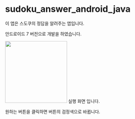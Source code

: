 # sudoku_answer_android_java

이 앱은 스도쿠의 정답을 알려주는 앱입니다.

안드로이드 7 버전으로 개발을 하였습니다.

<img src="https://user-images.githubusercontent.com/59274370/131413552-92bc4840-0d9f-4ef1-8a87-583efffabf16.jpg"  width="200" height="200">
실행 화면 입니다.

원하는 버튼을 클릭하면 버튼의 검정색으로 바뀝니다.
